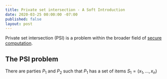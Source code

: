 ```yaml
---
title: Private set intersection - A Soft Introduction
date: 2020-03-25 00:00:00 -07:00
published: false
layout: post
---
```


Private set intersection (PSI) is a problem within the broader field of [secure computation](https://en.wikipedia.org/wiki/Secure_multi-party_computation).


## The PSI problem

There are parties $P_1$ and $P_2$ such that $P_1$ has a set of items $S_1=(x_1,\ldots,x_n)$



